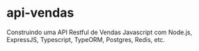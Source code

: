 # api-vendas
Construindo uma API Restful de Vendas Javascript com Node.js, ExpressJS, Typescript, TypeORM, Postgres, Redis, etc.
